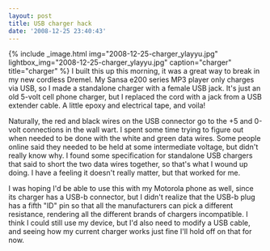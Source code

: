 ```yaml
---
layout: post
title: USB charger hack
date: '2008-12-25 23:40:43'
---
```



{% include _image.html img="2008-12-25-charger_ylayyu.jpg" lightbox_img="2008-12-25-charger_ylayyu.jpg" caption="charger" title="charger"  %}
I built this up this morning, it was a great way to break in my new cordless Dremel. My Sansa e200 series MP3 player only charges via USB, so I made a standalone charger with a female USB jack. It's just an old 5-volt cell phone charger, but I replaced the cord with a jack from a USB extender cable. A little epoxy and electrical tape, and voila!

Naturally, the red and black wires on the USB connector go to the +5 and 0-volt connections in the wall wart. I spent some time trying to figure out when needed to be done with the white and green data wires. Some people online said they needed to be held at some intermediate voltage, but didn't really know why. I found some specification for standalone USB chargers that said to short the two data wires together, so that's what I wound up doing. I have a feeling it doesn't really matter, but that worked for me.

I was hoping I'd be able to use this with my Motorola phone as well, since its charger has a USB-b connector, but I didn't realize that the USB-b plug has a fifth "ID" pin so that all the manufacturers can pick a different resistance, rendering all the different brands of chargers incompatible. I think I could still use my device, but I'd also need to modify a USB cable, and seeing how my current charger works just fine I'll hold off on that for now.


